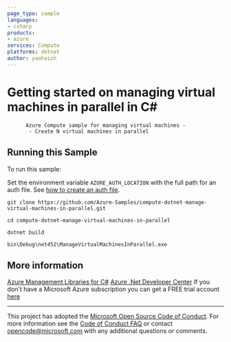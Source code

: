 ```yaml
---
page_type: sample
languages:
- csharp
products:
- azure
services: Compute
platforms: dotnet
author: yaohaizh
---
```


# Getting started on managing virtual machines in parallel in C# #

          Azure Compute sample for managing virtual machines -
           - Create N virtual machines in parallel


## Running this Sample ##

To run this sample:

Set the environment variable `AZURE_AUTH_LOCATION` with the full path for an auth file. See [how to create an auth file](https://github.com/Azure/azure-libraries-for-net/blob/master/AUTH.md).

    git clone https://github.com/Azure-Samples/compute-dotnet-manage-virtual-machines-in-parallel.git

    cd compute-dotnet-manage-virtual-machines-in-parallel

    dotnet build

    bin\Debug\net452\ManageVirtualMachinesInParallel.exe

## More information ##

[Azure Management Libraries for C#](https://github.com/Azure/azure-sdk-for-net/tree/Fluent)
[Azure .Net Developer Center](https://azure.microsoft.com/en-us/develop/net/)
If you don't have a Microsoft Azure subscription you can get a FREE trial account [here](http://go.microsoft.com/fwlink/?LinkId=330212)

---

This project has adopted the [Microsoft Open Source Code of Conduct](https://opensource.microsoft.com/codeofconduct/). For more information see the [Code of Conduct FAQ](https://opensource.microsoft.com/codeofconduct/faq/) or contact [opencode@microsoft.com](mailto:opencode@microsoft.com) with any additional questions or comments.
